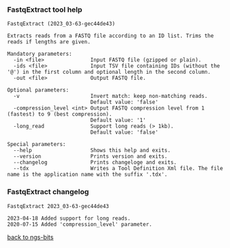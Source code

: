 ### FastqExtract tool help
	FastqExtract (2023_03-63-gec44de43)
	
	Extracts reads from a FASTQ file according to an ID list. Trims the reads if lengths are given.
	
	Mandatory parameters:
	  -in <file>               Input FASTQ file (gzipped or plain).
	  -ids <file>              Input TSV file containing IDs (without the '@') in the first column and optional length in the second column.
	  -out <file>              Output FASTQ file.
	
	Optional parameters:
	  -v                       Invert match: keep non-matching reads.
	                           Default value: 'false'
	  -compression_level <int> Output FASTQ compression level from 1 (fastest) to 9 (best compression).
	                           Default value: '1'
	  -long_read               Support long reads (> 1kb).
	                           Default value: 'false'
	
	Special parameters:
	  --help                   Shows this help and exits.
	  --version                Prints version and exits.
	  --changelog              Prints changeloge and exits.
	  --tdx                    Writes a Tool Definition Xml file. The file name is the application name with the suffix '.tdx'.
	
### FastqExtract changelog
	FastqExtract 2023_03-63-gec44de43
	
	2023-04-18 Added support for long reads.
	2020-07-15 Added 'compression_level' parameter.
[back to ngs-bits](https://github.com/imgag/ngs-bits)
